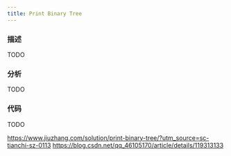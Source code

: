 ```yaml
---
title: Print Binary Tree
---
```


### 描述

TODO

### 分析

TODO

### 代码

TODO

<https://www.jiuzhang.com/solution/print-binary-tree/?utm_source=sc-tianchi-sz-0113>
<https://blog.csdn.net/qq_46105170/article/details/119313133>
